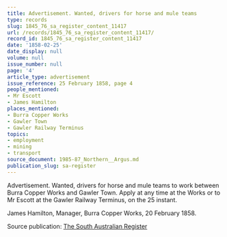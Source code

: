 ```yaml
---
title: Advertisement. Wanted, drivers for horse and mule teams
type: records
slug: 1845_76_sa_register_content_11417
url: /records/1845_76_sa_register_content_11417/
record_id: 1845_76_sa_register_content_11417
date: '1858-02-25'
date_display: null
volume: null
issue_number: null
page: '4'
article_type: advertisement
issue_reference: 25 February 1858, page 4
people_mentioned:
- Mr Escott
- James Hamilton
places_mentioned:
- Burra Copper Works
- Gawler Town
- Gawler Railway Terminus
topics:
- employment
- mining
- transport
source_document: 1985-87_Northern__Argus.md
publication_slug: sa-register
---
```


Advertisement.  Wanted, drivers for horse and mule teams to work between Burra Copper Works and Gawler Town.  Apply at any time at the Works or to Mr Escott at the Gawler Railway Terminus, on the 25 instant.

James Hamilton, Manager, Burra Copper Works, 20 February 1858.

Source publication: [The South Australian Register](/publications/sa-register/)
